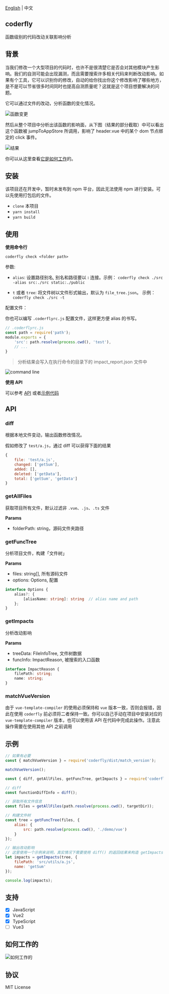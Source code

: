 [English](../README.md) | 中文

## coderfly

函数级别的代码改动关联影响分析

## 背景

当我们修改一个大型项目的代码时，也许不是很清楚它是否会对其他模块产生影响。我们的自测可能会出现漏测，而且需要搜索许多相关代码来判断改动影响。如果有个工具，它可以识别你的修改，自动的给你找出你这个修改影响了哪些地方，是不是可以节省很多时间同时也提高自测质量呢？这就是这个项目想要解决的问题。

它可以通过文件的改动，分析函数的变化情况。

![函数变更](./pics/function_change.png)

然后从整个项目中分析出该函数的影响面，从下图（结果的部分截取）中可以看出这个函数被 jumpToAppStore 所调用，影响了 header.vue 中的某个 dom 节点绑定的 click 事件。

![结果](./pics/impacts.png)

你可以从这里查看[它是如何工作](#如何工作的)的。

## 安装

该项目还在开发中，暂时未发布到 npm 平台，因此无法使用 npm 进行安装。可以先使用打包后的文件。

- `clone` 本项目
- `yarn install`
- `yarn build`

## 使用

**使用命令行**

`coderfly check <folder path>`

参数:

- `alias`: 设置路径别名, 别名和路径要以 **:** 连接。示例： `coderfly check ./src -alias src:./src static:./public`

- `t` 或者 `tree`: 将文件树以文件形式输出，默认为 `file_tree.json`。 示例： `coderfly check ./src -t`

配置文件：

你也可以编写 `.coderflyrc.js` 配置文件，这样更方便 alias 的书写。

```js
// .coderflyrc.js
const path = require('path');
module.exports = {
    'src': path.resolve(process.cwd(), 'test'),
    // ...
}
```

> 分析结果会写入在执行命令的目录下的 impact_report.json 文件中

![command line](./pics/command_line.png)

**使用 API**

可以参考 [API](#api) 或者[示例代码](#示例)

## API 

### diff

根据本地文件变动，输出函数修改情况。

假如修改了 `test/a.js`，通过 diff 可以获得下面的结果

```js
{
    file: 'test/a.js',
    changed: ['getSum'],
    added: [],
    deleted: ['getData'],
    total: ['getSum', 'getData']
}
```

### getAllFiles

获取项目所有文件，默认过滤非 `.vue`、`.js`、`.ts` 文件

**Params**

- folderPath: string，源码文件夹路径

### getFuncTree

分析项目文件，构建「文件树」

**Params**

- files: string[], 所有源码文件
- options: Options, 配置

```ts
interface Options {
    alias?: {
        [aliasName: string]: string  // alias name and path
    };
}
```

### getImpacts

分析改动影响

**Params**

- treeData: FileInfoTree, 文件树数据
- funcInfo: ImpactReason, 被搜索的入口函数

```ts
interface ImpactReason {
    filePath: string;
    name: string;
}
```

### matchVueVersion

由于 `vue-template-compiler` 的使用必须保持和 `vue` 版本一致，否则会报错，因此在使用 `coderfly` 前必须将二者保持一致。你可以自己手动在项目中安装对应的 `vue-template-compiler` 版本，也可以使用该 API 在代码中完成此操作。注意此操作需要在使用其他 API 之前调用


## 示例

```js
// 如果有必要
const { matchVueVersion } = require('coderfly/dist/match_version');

matchVueVersion();

const { diff, getAllFiles, getFuncTree, getImpacts } = require('coderfly');

// diff
const functionDiffInfo = diff();

// 获取所有文件信息
const files = getAllFiles(path.resolve(process.cwd(), targetDir));

// 构建文件树
const tree = getFuncTree(files, {
    alias: {
        src: path.resolve(process.cwd(), './demo/vue')
    }
});

// 输出改动影响
// 这里使用一个示例来说明，真实情况下需要使用 diff() 的返回结果来构造 getImpacts 的第二个参数
let impacts = getImpacts(tree, {
    filePath: 'src/utils/a.js',
    name: 'getSum'
});

console.log(impacts);
```

## 支持

- [x] JavaScript
- [x] Vue2
- [x] TypeScript
- [ ] Vue3

## 如何工作的

![如何工作的](./pics/how_it_works_cn.png)

## 协议

MIT License